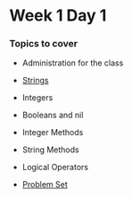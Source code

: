 # Week 1 Day 1

### Topics to cover
+ Administration for the class
+ [Strings][strings]
+ Integers
+ Booleans and nil
+ Integer Methods
+ String Methods
+ Logical Operators

+ [Problem Set][problems]

[problems]: ./problems/problems.md
[strings]: ./lecture_notes/strings.md
